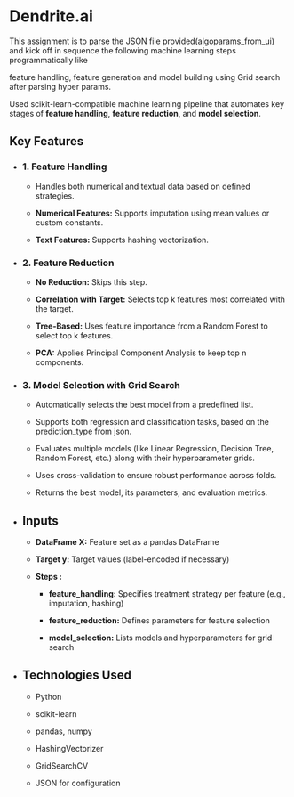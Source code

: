# Dendrite.ai
This assignment is to parse the JSON file provided(algoparams_from_ui) and kick off in sequence the following machine learning steps programmatically like 

feature handling, feature generation and model building using Grid search after parsing hyper params. 

Used scikit-learn-compatible machine learning pipeline that automates key stages of **feature handling**, **feature reduction**, and **model selection**.
## Key Features
- ### 1. Feature Handling
  
   - Handles both numerical and textual data based on defined strategies. 
   
   - **Numerical Features:** Supports imputation using mean values or custom constants. 
   
   - **Text Features:** Supports hashing vectorization. 
   
- ### 2. Feature Reduction
  
   - **No Reduction:** Skips this step. 
   
   - **Correlation with Target:** Selects top k features most correlated with the target. 
   
   - **Tree-Based:** Uses feature importance from a Random Forest to select top k features. 
   
   - **PCA:** Applies Principal Component Analysis to keep top n components. 

- ### 3. Model Selection with Grid Search
  
   - Automatically selects the best model from a predefined list. 
   
   - Supports both regression and classification tasks, based on the prediction_type from json. 
   
   - Evaluates multiple models (like Linear Regression, Decision Tree, Random Forest, etc.) along with their hyperparameter grids. 
   
   - Uses cross-validation to ensure robust performance across folds. 
   
   - Returns the best model, its parameters, and evaluation metrics. 

- ## Inputs
  
   - **DataFrame X:** Feature set as a pandas DataFrame 
   
   - **Target y:** Target values (label-encoded if necessary) 
   
   - **Steps :** 
   
       - **feature_handling:** Specifies treatment strategy per feature (e.g., imputation, hashing) 
         
       - **feature_reduction:** Defines parameters for feature selection 
         
       - **model_selection:** Lists models and hyperparameters for grid search 


- ## Technologies Used
   - Python 
   
   - scikit-learn  
   
   - pandas, numpy  
   
   - HashingVectorizer 
   
   - GridSearchCV 
   
   - JSON for configuration         
   
